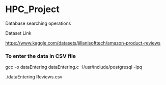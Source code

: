 # HPC_Project
Database searching operations

Dataset Link

https://www.kaggle.com/datasets/jillanisofttech/amazon-product-reviews

### To enter the data in CSV file

gcc -o dataEntering dataEntering.c -I/usr/include/postgresql -lpq

./dataEntering Reviews.csv
